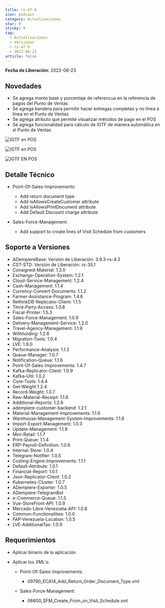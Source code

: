 ```yaml
---
title: rs-47.9
icon: podcast
category: Actualizaciones
star: 9
sticky: 9
tag:
  - Actualizaciones
  - Versiones
  - rs-47.9
  - 2022-08-23
article: false
---
```


**Fecha de Liberación:** 2022-08-23

## Novedades

- Se agrega monto base y porcentaje de referencua en la referencia de pagos del Punto de Ventas
- Se agrega bandera para permitir hacer entregas completas y no línea a línea en el Punto de Ventas
- Se agrega atributo que permite visualizar métodos de pago en el POS
- Se agrega funcionalidad para cálculo de IGTF de manera automática en el Punto de Ventas

![IGTF en POS](/assets/img/downloads/updates/resources/rs-47-9-fbtt.png)

![IGTF en POS](/assets/img/downloads/updates/resources/rs-47-9-fbtt-collect.gif)

![IGTF EN POS](/assets/img/downloads/updates/resources/rs-47-9-fbtt-generated.gif)

## Detalle Técnico

- Point-Of-Sales-Improvements:

  - Add return document type
  - Add IsAllowsCreateCustomer attribute
  - Add IsAllowsPrintDocument attribute
  - Add Default Discount charge attribute

- Sales-Force-Management:

  - Add support to create lines of Visit Schedule from customers

## Soporte a Versiones

- ADempiereBase: Versión de Liberación: 3.9.3-rs-4.3
- CST-STD: Versión de Liberación: rs-35.1
- Consigned-Material: 1.3.0
- Exchange-Operation-System: 1.2.1
- Cloud-Service-Management: 1.2.4
- Cash-Management: 1.1.4
- Currency-Convert-Documents: 1.1.2
- Farmer-Assistance-Program: 1.4.6
- RethinkDB-Replicator-Client: 1.1.5
- Third-Party-Access: 1.0.6
- Fiscal-Printer: 1.5.3
- Sales-Force-Management: 1.0.9
- Delivery-Management-Service: 1.2.0
- Travel-Agency-Management: 1.1.9
- Withholding: 1.2.6
- Migration-Tools: 1.0.4
- LVE: 1.9.0
- Performance-Analysis: 1.1.3
- Queue-Manager: 1.0.7
- Notification-Queue: 1.1.6
- Point-Of-Sales-Improvements: 1.4.7
- Kafka-Replicator-Client: 1.0.9
- Kafka-Util: 1.0.2
- Core-Tools: 1.4.4
- Get-Weight:1.2.4
- Record-Weight: 1.0.7
- Raw-Material-Receipt: 1.1.6
- Additional-Reports: 1.2.6
- adempiere-customer-backend: 1.2.1
- Material-Management-Improvements: 1.1.6
- Warehouse-Management-System-Improvements: 1.1.6
- Import-Export-Management: 1.0.3
- Update-Management: 1.1.9
- Mini-Retail: 1.1.7
- Print-Queue: 1.1.4
- ERP-Payroll-Definition: 1.0.6
- Internal-Store: 1.0.4
- Telegram-Notifier: 1.0.5
- Costing-Engine-Improvements: 1.1.1
- Default-Attribute: 1.0.1
- Financial-Report: 1.0.1
- Json-Replicator-Client: 1.0.2
- Kubernetes-Cluster: 1.0.7
- ADempiere-Exporter: 1.0.5
- ADempiere-TelegramBot
- e-Commerce-Queue: 1.1.5
- Vue-StoreFront-API: 1.0.9
- Mercado-Libre-Venezuela-API: 1.0.8
- Common-Functionalities: 1.0.0
- FAP-Venezuela-Location: 1.0.5
- LVE-AdditionalTax: 1.0.9

## Requerimientos

- Aplicar binario de la aplicación
- Aplicar los XML's:

  - Point-Of-Sales-Improvements:

    - 09790_ECA14_Add_Return_Order_Document_Type.xml

  - Sales-Force-Management:

    - 06600_SFM_Create_From_on_Visit_Schedule.xml
